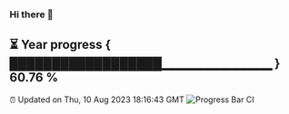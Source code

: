 ### Hi there 👋
⏳ Year progress { ██████████████████▁▁▁▁▁▁▁▁▁▁▁▁ } 60.76 %
---
⏰ Updated on Thu, 10 Aug 2023 18:16:43 GMT
![Progress Bar CI](https://github.com/liununu/liununu/workflows/Progress%20Bar%20CI/badge.svg)

